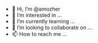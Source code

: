 - 👋 Hi, I’m @amozher
- 👀 I’m interested in ...
- 🌱 I’m currently learning ...
- 💞️ I’m looking to collaborate on ...
- 📫 How to reach me ...

<!---
amozher/amozher is a ✨ special ✨ repository because its `README.md` (this file) appears on your GitHub profile.
You can click the Preview link to take a look at your changes.
--->
